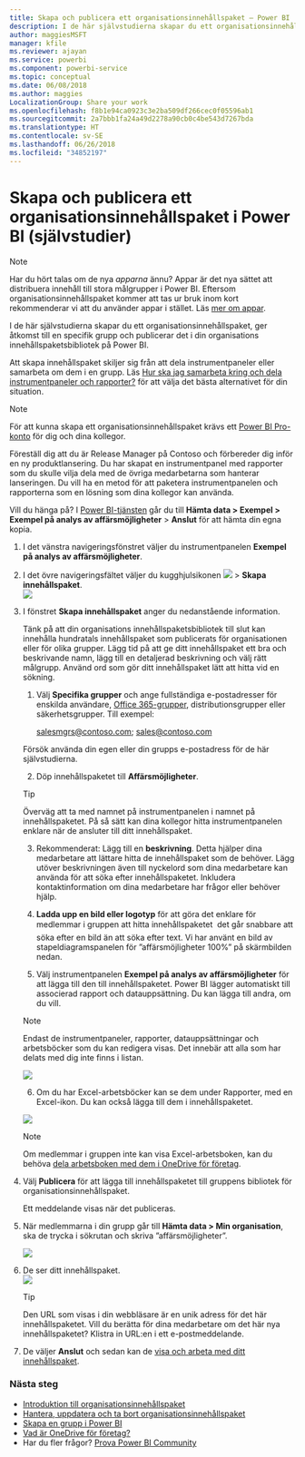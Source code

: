 ```yaml
---
title: Skapa och publicera ett organisationsinnehållspaket – Power BI
description: I de här självstudierna skapar du ett organisationsinnehållspaket, begränsar åtkomst till en specifik grupp och publicerar det i din organisations innehållspaketsbibliotek på Power BI.
author: maggiesMSFT
manager: kfile
ms.reviewer: ajayan
ms.service: powerbi
ms.component: powerbi-service
ms.topic: conceptual
ms.date: 06/08/2018
ms.author: maggies
LocalizationGroup: Share your work
ms.openlocfilehash: f8b1e94ca0923c3e2ba509df266cec0f05596ab1
ms.sourcegitcommit: 2a7bbb1fa24a49d2278a90cb0c4be543d7267bda
ms.translationtype: HT
ms.contentlocale: sv-SE
ms.lasthandoff: 06/26/2018
ms.locfileid: "34852197"
---
```

# <a name="create-and-publish-a-power-bi-organizational-content-pack-tutorial"></a>Skapa och publicera ett organisationsinnehållspaket i Power BI (självstudier)
> [!NOTE]
> Har du hört talas om de nya *apparna* ännu? Appar är det nya sättet att distribuera innehåll till stora målgrupper i Power BI. Eftersom organisationsinnehållspaket kommer att tas ur bruk inom kort rekommenderar vi att du använder appar i stället. Läs [mer om appar](service-install-use-apps.md).
> 
> 

I de här självstudierna skapar du ett organisationsinnehållspaket, ger åtkomst till en specifik grupp och publicerar det i din organisations innehållspaketsbibliotek på Power BI.

Att skapa innehållspaket skiljer sig från att dela instrumentpaneler eller samarbeta om dem i en grupp. Läs [Hur ska jag samarbeta kring och dela instrumentpaneler och rapporter?](service-how-to-collaborate-distribute-dashboards-reports.md) för att välja det bästa alternativet för din situation.

> [!NOTE]
> För att kunna skapa ett organisationsinnehållspaket krävs ett [Power BI Pro-konto](https://powerbi.microsoft.com/pricing) för dig och dina kollegor.
> 
> 

Föreställ dig att du är Release Manager på Contoso och förbereder dig inför en ny produktlansering.  Du har skapat en instrumentpanel med rapporter som du skulle vilja dela med de övriga medarbetarna som hanterar lanseringen. Du vill ha en metod för att paketera instrumentpanelen och rapporterna som en lösning som dina kollegor kan använda. 

Vill du hänga på? I [Power BI-tjänsten](https://powerbi.com) går du till **Hämta data > Exempel > Exempel på analys av affärsmöjligheter** > **Anslut** för att hämta din egna kopia. 

1. I det vänstra navigeringsfönstret väljer du instrumentpanelen **Exempel på analys av affärsmöjligheter**.
2. I det övre navigeringsfältet väljer du kugghjulsikonen ![](media/service-organizational-content-pack-create-and-publish/cog.png) > **Skapa innehållspaket**.    
   ![](media/service-organizational-content-pack-create-and-publish/pbi_create_contpk.png)
3. I fönstret **Skapa innehållspaket** anger du nedanstående information.  
   
   Tänk på att din organisations innehållspaketsbibliotek till slut kan innehålla hundratals innehållspaket som publicerats för organisationen eller för olika grupper. Lägg tid på att ge ditt innehållspaket ett bra och beskrivande namn, lägg till en detaljerad beskrivning och välj rätt målgrupp.  Använd ord som gör ditt innehållspaket lätt att hitta vid en sökning.
   
   1.  Välj **Specifika grupper** och ange fullständiga e-postadresser för enskilda användare, [Office 365-grupper](https://support.office.com/article/Create-a-group-in-Office-365-7124dc4c-1de9-40d4-b096-e8add19209e9), distributionsgrupper eller säkerhetsgrupper. Till exempel:
      
         salesmgrs@contoso.com; sales@contoso.com
      
      Försök använda din egen eller din grupps e-postadress för de här självstudierna.
   
   2.  Döp innehållspaketet till **Affärsmöjligheter**.
   
      > [!TIP]
      > Överväg att ta med namnet på instrumentpanelen i namnet på innehållspaketet. På så sätt kan dina kollegor hitta instrumentpanelen enklare när de ansluter till ditt innehållspaket.
      > 
      > 
   
   3.  Rekommenderat: Lägg till en **beskrivning**. Detta hjälper dina medarbetare att lättare hitta de innehållspaket som de behöver. Lägg utöver beskrivningen även till nyckelord som dina medarbetare kan använda för att söka efter innehållspaketet. Inkludera kontaktinformation om dina medarbetare har frågor eller behöver hjälp.
   
   4.  **Ladda upp en bild eller logotyp** för att göra det enklare för medlemmar i gruppen att hitta innehållspaketet &#151; det går snabbare att söka efter en bild än att söka efter text. Vi har använt en bild av stapeldiagramspanelen för ”affärsmöjligheter 100%” på skärmbilden nedan.
   
   5.  Välj instrumentpanelen **Exempel på analys av affärsmöjligheter** för att lägga till den till innehållspaketet.  Power BI lägger automatiskt till associerad rapport och datauppsättning. Du kan lägga till andra, om du vill.
   
      > [!NOTE]
      >  Endast de instrumentpaneler, rapporter, datauppsättningar och arbetsböcker som du kan redigera visas. Det innebär att alla som har delats med dig inte finns i listan.
      > 
      > 
   
      ![](media/service-organizational-content-pack-create-and-publish/cpwindow.png) 
   
   6. Om du har Excel-arbetsböcker kan se dem under Rapporter, med en Excel-ikon. Du kan också lägga till dem i innehållspaketet.
   
     ![](media/service-organizational-content-pack-create-and-publish/pbi_orgcontpkexcel.png)
   
      > [!NOTE]
      > Om medlemmar i gruppen inte kan visa Excel-arbetsboken, kan du behöva [dela arbetsboken med dem i OneDrive för företag](https://support.office.com/en-us/article/Share-documents-or-folders-in-Office-365-1fe37332-0f9a-4719-970e-d2578da4941c).
      > 
      > 
4. Välj **Publicera** för att lägga till innehållspaketet till gruppens bibliotek för organisationsinnehållspaket.  
   
   Ett meddelande visas när det publiceras. 
5. När medlemmarna i din grupp går till **Hämta data > Min organisation**, ska de trycka i sökrutan och skriva ”affärsmöjligheter”.
   
   ![](media/service-organizational-content-pack-create-and-publish/cp_searchbox.png) 
6. De ser ditt innehållspaket.  
   ![](media/service-organizational-content-pack-create-and-publish/powerbi-find-content-pack-organization.png) 
   
   > [!TIP]
   > Den URL som visas i din webbläsare är en unik adress för det här innehållspaketet.  Vill du berätta för dina medarbetare om det här nya innehållspaketet?  Klistra in URL:en i ett e-postmeddelande.
   > 
   > 
7. De väljer **Anslut** och sedan kan de [visa och arbeta med ditt innehållspaket](service-organizational-content-pack-copy-refresh-access.md). 

### <a name="next-steps"></a>Nästa steg
* [Introduktion till organisationsinnehållspaket](service-organizational-content-pack-introduction.md)  
* [Hantera, uppdatera och ta bort organisationsinnehållspaket](service-organizational-content-pack-manage-update-delete.md)  
* [Skapa en grupp i Power BI](service-create-distribute-apps.md)  
* [Vad är OneDrive för företag?](https://support.office.com/en-us/article/What-is-OneDrive-for-Business-187f90af-056f-47c0-9656-cc0ddca7fdc2)
* Har du fler frågor? [Prova Power BI Community](http://community.powerbi.com/)

